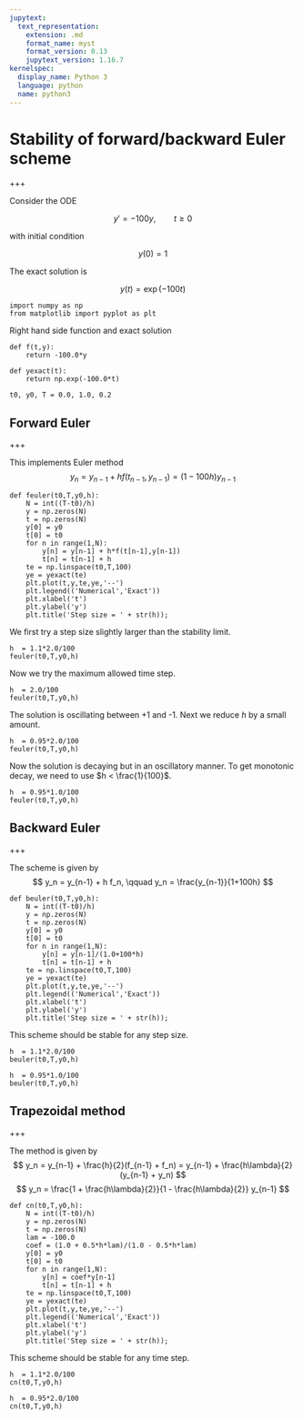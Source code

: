```yaml
---
jupytext:
  text_representation:
    extension: .md
    format_name: myst
    format_version: 0.13
    jupytext_version: 1.16.7
kernelspec:
  display_name: Python 3
  language: python
  name: python3
---
```


# Stability of forward/backward Euler scheme

+++

Consider the ODE

$$
y' = -100y, \qquad t \ge 0
$$

with initial condition

$$
y(0) = 1
$$

The exact solution is

$$
y(t) = \exp(-100 t)
$$

```{code-cell} ipython3
import numpy as np
from matplotlib import pyplot as plt
```

Right hand side function and exact solution

```{code-cell} ipython3
def f(t,y):
    return -100.0*y

def yexact(t):
    return np.exp(-100.0*t)

t0, y0, T = 0.0, 1.0, 0.2
```

## Forward Euler

+++

This implements Euler method
$$
y_n = y_{n-1} + h f(t_{n-1},y_{n-1}) = (1 - 100 h) y_{n-1}
$$

```{code-cell} ipython3
def feuler(t0,T,y0,h):
    N = int((T-t0)/h)
    y = np.zeros(N)
    t = np.zeros(N)
    y[0] = y0
    t[0] = t0
    for n in range(1,N):
        y[n] = y[n-1] + h*f(t[n-1],y[n-1])
        t[n] = t[n-1] + h
    te = np.linspace(t0,T,100)
    ye = yexact(te)
    plt.plot(t,y,te,ye,'--')
    plt.legend(('Numerical','Exact'))
    plt.xlabel('t')
    plt.ylabel('y')
    plt.title('Step size = ' + str(h));
```

We first try a step size slightly larger than the stability limit.

```{code-cell} ipython3
h  = 1.1*2.0/100
feuler(t0,T,y0,h)
```

Now we try the maximum allowed time step.

```{code-cell} ipython3
h  = 2.0/100
feuler(t0,T,y0,h)
```

The solution is oscillating between +1 and -1. Next we reduce $h$ by a small amount.

```{code-cell} ipython3
h  = 0.95*2.0/100
feuler(t0,T,y0,h)
```

Now the solution is decaying but in an oscillatory manner. To get monotonic decay, we need to use $h < \frac{1}{100}$.

```{code-cell} ipython3
h  = 0.95*1.0/100
feuler(t0,T,y0,h)
```

## Backward Euler

+++

The scheme is given by
$$
y_n = y_{n-1} + h f_n, \qquad y_n = \frac{y_{n-1}}{1+100h}
$$

```{code-cell} ipython3
def beuler(t0,T,y0,h):
    N = int((T-t0)/h)
    y = np.zeros(N)
    t = np.zeros(N)
    y[0] = y0
    t[0] = t0
    for n in range(1,N):
        y[n] = y[n-1]/(1.0+100*h)
        t[n] = t[n-1] + h
    te = np.linspace(t0,T,100)
    ye = yexact(te)
    plt.plot(t,y,te,ye,'--')
    plt.legend(('Numerical','Exact'))
    plt.xlabel('t')
    plt.ylabel('y')
    plt.title('Step size = ' + str(h));
```

This scheme should be stable for any step size.

```{code-cell} ipython3
h  = 1.1*2.0/100
beuler(t0,T,y0,h)
```

```{code-cell} ipython3
h  = 0.95*1.0/100
beuler(t0,T,y0,h)
```

## Trapezoidal method

+++

The method is given by
$$
y_n = y_{n-1} + \frac{h}{2}(f_{n-1} + f_n) = y_{n-1} + \frac{h\lambda}{2}(y_{n-1} + y_n)
$$
$$
y_n = \frac{1 + \frac{h\lambda}{2}}{1 - \frac{h\lambda}{2}} y_{n-1}
$$

```{code-cell} ipython3
def cn(t0,T,y0,h):
    N = int((T-t0)/h)
    y = np.zeros(N)
    t = np.zeros(N)
    lam = -100.0
    coef = (1.0 + 0.5*h*lam)/(1.0 - 0.5*h*lam)
    y[0] = y0
    t[0] = t0
    for n in range(1,N):
        y[n] = coef*y[n-1]
        t[n] = t[n-1] + h
    te = np.linspace(t0,T,100)
    ye = yexact(te)
    plt.plot(t,y,te,ye,'--')
    plt.legend(('Numerical','Exact'))
    plt.xlabel('t')
    plt.ylabel('y')
    plt.title('Step size = ' + str(h));
```

This scheme should be stable for any time step.

```{code-cell} ipython3
h  = 1.1*2.0/100
cn(t0,T,y0,h)
```

```{code-cell} ipython3
h  = 0.95*2.0/100
cn(t0,T,y0,h)
```

